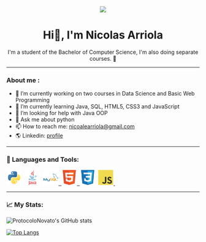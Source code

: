 <div id="header" align="center">
    <img src="https://media.giphy.com/media/4rZA5D22301iMgrUNd/giphy.gif" width="200" />
    <h1 align="center">Hi👋, I'm Nicolas Arriola</h1>
        </h3 align="center"> 
            I'm a student of the Bachelor of Computer Science, I'm also doing separate courses. 💭
        </h3>
</div>

---
### About me :

- 🔭 I’m currently working on two courses in Data Science and Basic Web Programming
- 🌱 I’m currently learning Java, SQL, HTML5, CSS3 and JavaScript
- 🤔 I’m looking for help with Java OOP
- 💬 Ask me about python
- 📫 How to reach me: nicoalearriola@gmail.com
- 🌎 Linkedin: [profile](https://www.linkedin.com/in/nicolas-arriola-923369156/)

---

<div align="left">
    <h3> 🔨 Languages and Tools:</h3>
    <div>
        <img src="https://github.com/devicons/devicon/blob/master/icons/python/python-original.svg" title="Python" alt="Python" width="40" height="40"/>&nbsp;
        <img src="https://github.com/devicons/devicon/blob/master/icons/java/java-original-wordmark.svg" title="Java" alt="Java" width="40" height="40"/>&nbsp;
        <a href="https://www.mysql.com/" rel="nofollow"> 
	        <img src="https://github.com/devicons/devicon/blob/master/icons/mysql/mysql-original-wordmark.svg" title="MySQL" alt="MySQL" width="40" height="40"/>&nbsp;
        </a>
	<a href="https://developer.mozilla.org/en-US/docs/Web/HTML" rel="nofollow">
		<img src="https://github.com/devicons/devicon/blob/master/icons/html5/html5-original.svg" title="HTML5" alt="HTML5" width="40" height="40"/>&nbsp;	  </a>	
        <img src="https://github.com/devicons/devicon/blob/master/icons/css3/css3-original.svg" title="css3" alt="css3" width="40" height="40"/>&nbsp;
	<a href="https://www.jetbrains.com/idea/promo/?source=google&medium=cpc&campaign=9731171904&term=javascript%20in%20java&content=602320947256&gad=1&gclid=CjwKCAjwrpOiBhBVEiwA_473dB6JCY2QIxErF9FxwjhyL4aLOBCvmuz9F_5f7cSPtHVXwmvLZB-oxBoCKswQAvD_BwE" rel="nofollow" tarjet="_black">
        	<img src="https://github.com/devicons/devicon/blob/master/icons/javascript/javascript-original.svg" title="javascript" alt="javascript" width="40" height="40"/>&nbsp;
	</a>
    </div>
</div>   

---
### 📈 My Stats:

![ProtocoloNovato's GitHub stats](https://github-readme-stats.vercel.app/api?username=ProtocoloNovato&theme=radical&show_icons=true)

[![Top Langs](https://github-readme-stats.vercel.app/api/top-langs/?username=ProtocoloNovato&layout=compact)](https://github.com/anuraghazra/github-readme-stats)

